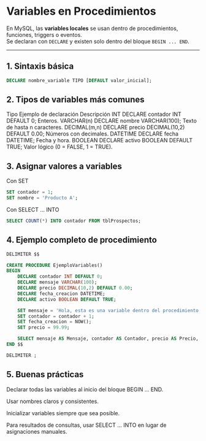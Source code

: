 # Variables en Procedimientos

En MySQL, las **variables locales** se usan dentro de procedimientos, funciones, triggers o eventos.  
Se declaran con `DECLARE` y existen solo dentro del bloque `BEGIN ... END`.

---

## 1. Sintaxis básica

```sql
DECLARE nombre_variable TIPO [DEFAULT valor_inicial];
```

## 2. Tipos de variables más comunes
Tipo	Ejemplo de declaración	Descripción
INT	DECLARE contador INT DEFAULT 0;	Enteros.
VARCHAR(n)	DECLARE nombre VARCHAR(100);	Texto de hasta n caracteres.
DECIMAL(m,n)	DECLARE precio DECIMAL(10,2) DEFAULT 0.00;	Números con decimales.
DATETIME	DECLARE fecha DATETIME;	Fecha y hora.
BOOLEAN	DECLARE activo BOOLEAN DEFAULT TRUE;	Valor lógico (0 = FALSE, 1 = TRUE).

## 3. Asignar valores a variables
Con SET

```sql
SET contador = 1;
SET nombre = 'Producto A';
```

Con SELECT ... INTO
```sql
SELECT COUNT(*) INTO contador FROM tblProspectos;
```

## 4. Ejemplo completo de procedimiento
```sql
DELIMITER $$

CREATE PROCEDURE EjemploVariables()
BEGIN
    DECLARE contador INT DEFAULT 0;
    DECLARE mensaje VARCHAR(100);
    DECLARE precio DECIMAL(10,2) DEFAULT 0.00;
    DECLARE fecha_creacion DATETIME;
    DECLARE activo BOOLEAN DEFAULT TRUE;

    SET mensaje = 'Hola, esta es una variable dentro del procedimiento';
    SET contador = contador + 1;
    SET fecha_creacion = NOW();
    SET precio = 99.99;

    SELECT mensaje AS Mensaje, contador AS Contador, precio AS Precio, fecha_creacion AS Fecha, activo AS Activo;
END $$

DELIMITER ;
```

## 5. Buenas prácticas

Declarar todas las variables al inicio del bloque BEGIN ... END.

Usar nombres claros y consistentes.

Inicializar variables siempre que sea posible.

Para resultados de consultas, usar SELECT ... INTO en lugar de asignaciones manuales.
